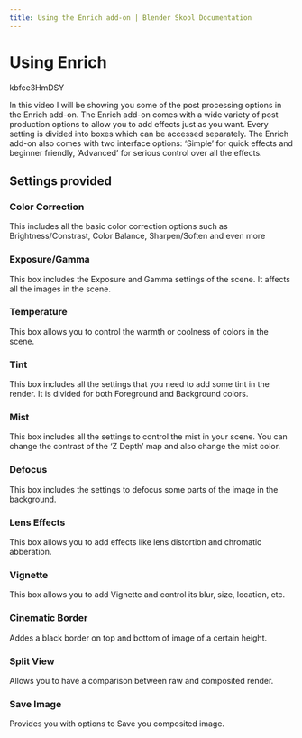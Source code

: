 ```yaml
---
title: Using the Enrich add-on | Blender Skool Documentation
---
```


# Using Enrich

<youtube>
	kbfce3HmDSY
</youtube>

In this video I will be showing you some of the post processing options in the Enrich add-on. The Enrich add-on comes with a wide variety of post production options to allow you to add effects just as you want. Every setting is divided into boxes which can be accessed separately. The Enrich add-on also comes with two interface options: ‘Simple’ for quick effects and beginner friendly, ‘Advanced’ for serious control over all the effects.


## Settings provided

### Color Correction
This includes all the basic color correction options such as Brightness/Constrast, Color Balance, Sharpen/Soften and even more

### Exposure/Gamma
This box includes the Exposure and Gamma settings of the scene. It affects all the images in the scene.

### Temperature
This box allows you to control the warmth or coolness of colors in the scene.

### Tint
This box includes all the settings that you need to add some tint in the render. It is divided for both Foreground and Background colors.

### Mist
This box includes all the settings to control the mist in your scene. You can change the contrast of the ‘Z Depth’ map and also change the mist color.

### Defocus
This box includes the settings to defocus some parts of the image in the background.

### Lens Effects
This box allows you to add effects like lens distortion and chromatic abberation.

### Vignette
This box allows you to add Vignette and control its blur, size, location, etc.

### Cinematic Border
Addes a black border on top and bottom of image of a certain height.

### Split View
Allows you to have a comparison between raw and composited render.

### Save Image
Provides you with options to Save you composited image.
